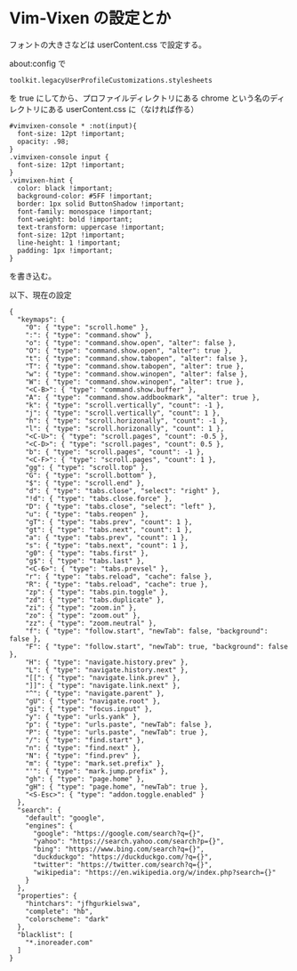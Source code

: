 # Vim-Vixen の設定とか

フォントの大きさなどは userContent.css で設定する。

about:config で

    toolkit.legacyUserProfileCustomizations.stylesheets

を true にしてから、プロファイルディレクトリにある chrome という名のディレクトリにある userContent.css に（なければ作る）

    #vimvixen-console * :not(input){
      font-size: 12pt !important;
      opacity: .98;
    }
    .vimvixen-console input {
      font-size: 12pt !important;
    }
    .vimvixen-hint {
      color: black !important;
      background-color: #5FF !important;
      border: 1px solid ButtonShadow !important;
      font-family: monospace !important;
      font-weight: bold !important;
      text-transform: uppercase !important;
      font-size: 12pt !important;
      line-height: 1 !important;
      padding: 1px !important;
    }

を書き込む。

以下、現在の設定

    {
      "keymaps": {
        "0": { "type": "scroll.home" },
        ":": { "type": "command.show" },
        "o": { "type": "command.show.open", "alter": false },
        "O": { "type": "command.show.open", "alter": true },
        "t": { "type": "command.show.tabopen", "alter": false },
        "T": { "type": "command.show.tabopen", "alter": true },
        "w": { "type": "command.show.winopen", "alter": false },
        "W": { "type": "command.show.winopen", "alter": true },
        "<C-B>": { "type": "command.show.buffer" },
        "A": { "type": "command.show.addbookmark", "alter": true },
        "k": { "type": "scroll.vertically", "count": -1 },
        "j": { "type": "scroll.vertically", "count": 1 },
        "h": { "type": "scroll.horizonally", "count": -1 },
        "l": { "type": "scroll.horizonally", "count": 1 },
        "<C-U>": { "type": "scroll.pages", "count": -0.5 },
        "<C-D>": { "type": "scroll.pages", "count": 0.5 },
        "b": { "type": "scroll.pages", "count": -1 },
        "<C-F>": { "type": "scroll.pages", "count": 1 },
        "gg": { "type": "scroll.top" },
        "G": { "type": "scroll.bottom" },
        "$": { "type": "scroll.end" },
        "d": { "type": "tabs.close", "select": "right" },
        "!d": { "type": "tabs.close.force" },
        "D": { "type": "tabs.close", "select": "left" },
        "u": { "type": "tabs.reopen" },
        "gT": { "type": "tabs.prev", "count": 1 },
        "gt": { "type": "tabs.next", "count": 1 },
        "a": { "type": "tabs.prev", "count": 1 },
        "s": { "type": "tabs.next", "count": 1 },
        "g0": { "type": "tabs.first" },
        "g$": { "type": "tabs.last" },
        "<C-6>": { "type": "tabs.prevsel" },
        "r": { "type": "tabs.reload", "cache": false },
        "R": { "type": "tabs.reload", "cache": true },
        "zp": { "type": "tabs.pin.toggle" },
        "zd": { "type": "tabs.duplicate" },
        "zi": { "type": "zoom.in" },
        "zo": { "type": "zoom.out" },
        "zz": { "type": "zoom.neutral" },
        "f": { "type": "follow.start", "newTab": false, "background": false },
        "F": { "type": "follow.start", "newTab": true, "background": false },
        "H": { "type": "navigate.history.prev" },
        "L": { "type": "navigate.history.next" },
        "[[": { "type": "navigate.link.prev" },
        "]]": { "type": "navigate.link.next" },
        "^": { "type": "navigate.parent" },
        "gU": { "type": "navigate.root" },
        "gi": { "type": "focus.input" },
        "y": { "type": "urls.yank" },
        "p": { "type": "urls.paste", "newTab": false },
        "P": { "type": "urls.paste", "newTab": true },
        "/": { "type": "find.start" },
        "n": { "type": "find.next" },
        "N": { "type": "find.prev" },
        "m": { "type": "mark.set.prefix" },
        "'": { "type": "mark.jump.prefix" },
        "gh": { "type": "page.home" },
        "gH": { "type": "page.home", "newTab": true },
        "<S-Esc>": { "type": "addon.toggle.enabled" }
      },
      "search": {
        "default": "google",
        "engines": {
          "google": "https://google.com/search?q={}",
          "yahoo": "https://search.yahoo.com/search?p={}",
          "bing": "https://www.bing.com/search?q={}",
          "duckduckgo": "https://duckduckgo.com/?q={}",
          "twitter": "https://twitter.com/search?q={}",
          "wikipedia": "https://en.wikipedia.org/w/index.php?search={}"
        }
      },
      "properties": {
        "hintchars": "jfhgurkielswa",
        "complete": "hb",
        "colorscheme": "dark"
      },
      "blacklist": [
        "*.inoreader.com"
      ]
    }

